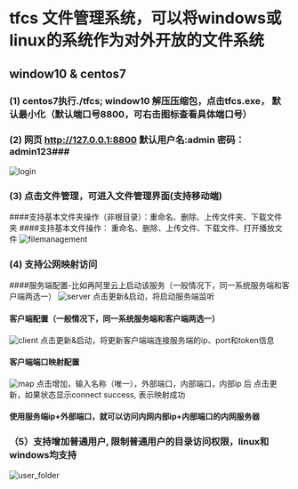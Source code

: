 # tfcs 文件管理系统，可以将windows或linux的系统作为对外开放的文件系统

## window10 & centos7
### (1) centos7执行./tfcs;   window10 解压压缩包，点击tfcs.exe， 默认最小化（默认端口号8800，可右击图标查看具体端口号）
### (2) 网页 http://127.0.0.1:8800 默认用户名:admin 密码：admin123###
![login](https://user-images.githubusercontent.com/80773693/121704833-b31a0000-cb06-11eb-8759-8a252170826c.png)
### (3) 点击文件管理，可进入文件管理界面(支持移动端)
####支持基本文件夹操作（非根目录）：重命名、删除、上传文件夹、下载文件夹
####支持基本文件操作： 重命名、删除、上传文件、下载文件、打开播放文件
![filemanagement](https://user-images.githubusercontent.com/80773693/123268390-90d5a880-d530-11eb-9666-c39eb9deb73e.png)
### (4) 支持公网映射访问 
####服务端配置-比如再阿里云上启动该服务（一般情况下，同一系统服务端和客户端两选一）
![server](https://user-images.githubusercontent.com/80773693/123268442-9af7a700-d530-11eb-885d-b845dee1ab90.png)
点击更新&启动，将启动服务端监听
#### 客户端配置（一般情况下，同一系统服务端和客户端两选一）
![client](https://user-images.githubusercontent.com/80773693/123268536-b19dfe00-d530-11eb-9559-1a596e9cc7d0.png)
点击更新&启动，将更新客户端端连接服务端的ip、port和token信息
####  客户端端口映射配置
![map](https://user-images.githubusercontent.com/80773693/123268563-ba8ecf80-d530-11eb-9843-089587951d20.png)
点击增加，输入名称（唯一），外部端口，内部端口，内部ip 后 点击更新，如果状态显示connect success, 表示映射成功
#### 使用服务端ip+外部端口，就可以访问内网内部ip+内部端口的内网服务器
### （5）支持增加普通用户, 限制普通用户的目录访问权限，linux和windows均支持
![user_folder](https://user-images.githubusercontent.com/80773693/123268651-d1352680-d530-11eb-9569-d3ff631e5c51.png)


